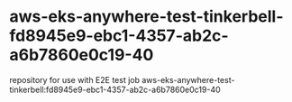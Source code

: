 # aws-eks-anywhere-test-tinkerbell-fd8945e9-ebc1-4357-ab2c-a6b7860e0c19-40
repository for use with E2E test job aws-eks-anywhere-test-tinkerbell:fd8945e9-ebc1-4357-ab2c-a6b7860e0c19-40
